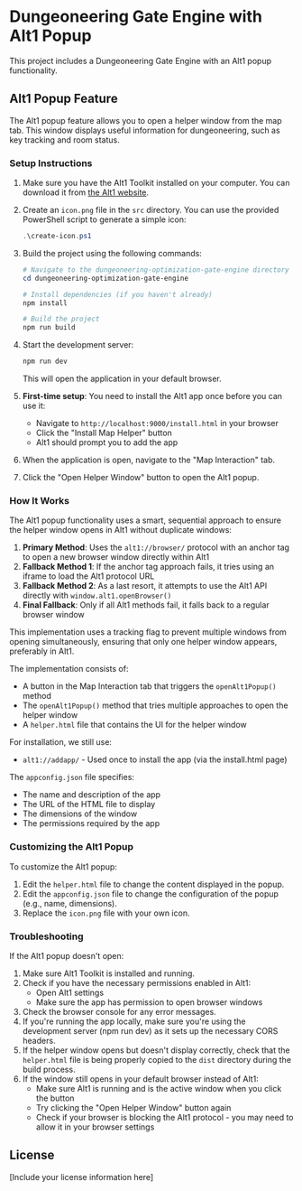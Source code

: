 # Dungeoneering Gate Engine with Alt1 Popup

This project includes a Dungeoneering Gate Engine with an Alt1 popup functionality.

## Alt1 Popup Feature

The Alt1 popup feature allows you to open a helper window from the map tab. This window displays useful information for dungeoneering, such as key tracking and room status.

### Setup Instructions

1. Make sure you have the Alt1 Toolkit installed on your computer. You can download it from [the Alt1 website](https://runeapps.org/alt1).

2. Create an `icon.png` file in the `src` directory. You can use the provided PowerShell script to generate a simple icon:
   ```powershell
   .\create-icon.ps1
   ```

3. Build the project using the following commands:
   ```powershell
   # Navigate to the dungeoneering-optimization-gate-engine directory
   cd dungeoneering-optimization-gate-engine
   
   # Install dependencies (if you haven't already)
   npm install
   
   # Build the project
   npm run build
   ```

4. Start the development server:
   ```powershell
   npm run dev
   ```
   This will open the application in your default browser.

5. **First-time setup**: You need to install the Alt1 app once before you can use it:
   - Navigate to `http://localhost:9000/install.html` in your browser
   - Click the "Install Map Helper" button
   - Alt1 should prompt you to add the app

6. When the application is open, navigate to the "Map Interaction" tab.

7. Click the "Open Helper Window" button to open the Alt1 popup.

### How It Works

The Alt1 popup functionality uses a smart, sequential approach to ensure the helper window opens in Alt1 without duplicate windows:

1. **Primary Method**: Uses the `alt1://browser/` protocol with an anchor tag to open a new browser window directly within Alt1
2. **Fallback Method 1**: If the anchor tag approach fails, it tries using an iframe to load the Alt1 protocol URL
3. **Fallback Method 2**: As a last resort, it attempts to use the Alt1 API directly with `window.alt1.openBrowser()`
4. **Final Fallback**: Only if all Alt1 methods fail, it falls back to a regular browser window

This implementation uses a tracking flag to prevent multiple windows from opening simultaneously, ensuring that only one helper window appears, preferably in Alt1.

The implementation consists of:
- A button in the Map Interaction tab that triggers the `openAlt1Popup()` method
- The `openAlt1Popup()` method that tries multiple approaches to open the helper window
- A `helper.html` file that contains the UI for the helper window

For installation, we still use:
- `alt1://addapp/` - Used once to install the app (via the install.html page)

The `appconfig.json` file specifies:
- The name and description of the app
- The URL of the HTML file to display
- The dimensions of the window
- The permissions required by the app

### Customizing the Alt1 Popup

To customize the Alt1 popup:

1. Edit the `helper.html` file to change the content displayed in the popup.
2. Edit the `appconfig.json` file to change the configuration of the popup (e.g., name, dimensions).
3. Replace the `icon.png` file with your own icon.

### Troubleshooting

If the Alt1 popup doesn't open:

1. Make sure Alt1 Toolkit is installed and running.
2. Check if you have the necessary permissions enabled in Alt1:
   - Open Alt1 settings
   - Make sure the app has permission to open browser windows
3. Check the browser console for any error messages.
4. If you're running the app locally, make sure you're using the development server (npm run dev) as it sets up the necessary CORS headers.
5. If the helper window opens but doesn't display correctly, check that the `helper.html` file is being properly copied to the `dist` directory during the build process.
6. If the window still opens in your default browser instead of Alt1:
   - Make sure Alt1 is running and is the active window when you click the button
   - Try clicking the "Open Helper Window" button again
   - Check if your browser is blocking the Alt1 protocol - you may need to allow it in your browser settings

## License

[Include your license information here] 